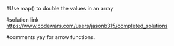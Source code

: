 #Use map() to double the values in an array

#solution link 
https://www.codewars.com/users/jasonb315/completed_solutions

#comments
yay for arrow functions.
